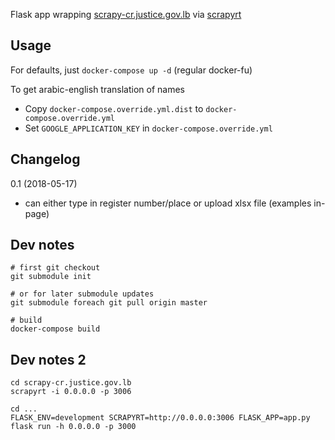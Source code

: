 Flask app wrapping [scrapy-cr.justice.gov.lb](https://github.com/shadiakiki1986/scrapy-cr.justice.gov.lb) via [scrapyrt](http://scrapyrt.readthedocs.io/)


## Usage

For defaults, just `docker-compose up -d` (regular docker-fu)

To get arabic-english translation of names
- Copy `docker-compose.override.yml.dist` to `docker-compose.override.yml`
- Set `GOOGLE_APPLICATION_KEY` in `docker-compose.override.yml`


## Changelog

0.1 (2018-05-17)
- can either type in register number/place or upload xlsx file (examples in-page)


## Dev notes

```
# first git checkout
git submodule init

# or for later submodule updates
git submodule foreach git pull origin master

# build
docker-compose build
```

## Dev notes 2
```
cd scrapy-cr.justice.gov.lb
scrapyrt -i 0.0.0.0 -p 3006

cd ...
FLASK_ENV=development SCRAPYRT=http://0.0.0.0:3006 FLASK_APP=app.py flask run -h 0.0.0.0 -p 3000
```
